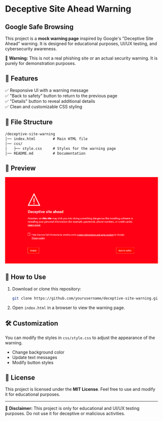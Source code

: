 # Deceptive Site Ahead Warning

## Google Safe Browsing

This project is a **mock warning page** inspired by Google's "Deceptive Site Ahead" warning. It is designed for educational purposes, UI/UX testing, and cybersecurity awareness.

🚨 **Warning:** This is not a real phishing site or an actual security warning. It is purely for demonstration purposes.

## 📌 Features

✅ Responsive UI with a warning message  
✅ "Back to safety" button to return to the previous page  
✅ "Details" button to reveal additional details  
✅ Clean and customizable CSS styling  

## 📂 File Structure

```
/deceptive-site-warning
│── index.html        # Main HTML file
│── css/
│   ├── style.css     # Styles for the warning page
│── README.md         # Documentation
```

## 🎨 Preview

![Deceptive Site Warning Preview](demo/020425.png)

## 🚀 How to Use

1. Download or clone this repository:
   ```sh
   git clone https://github.com/yourusername/deceptive-site-warning.git
   ```
2. Open `index.html` in a browser to view the warning page.

## 🛠 Customization

You can modify the styles in `css/style.css` to adjust the appearance of the warning.

- Change background color  
- Update text messages  
- Modify button styles  

## 📜 License

This project is licensed under the **MIT License**. Feel free to use and modify it for educational purposes.

---

🔗 **Disclaimer:** This project is only for educational and UI/UX testing purposes. Do not use it for deceptive or malicious activities.

